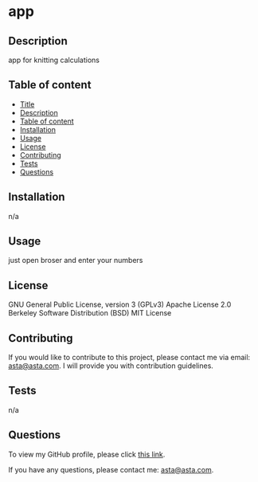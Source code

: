 # app

## Description
app for knitting calculations

## Table of content

- [Title](#title)
- [Description](#description)
- [Table of content](#table-of-content)
- [Installation](#installation)
- [Usage](#usage)
- [License](#license)
- [Contributing](#contributing)
- [Tests](#tests)
- [Questions](#questions)
  
## Installation

n/a

## Usage

just open broser and enter your numbers

## License  

GNU General Public License, version 3 (GPLv3)
Apache License 2.0
Berkeley Software Distribution (BSD)
MIT License


## Contributing

If you would like to contribute to this project, please contact me via email: asta@asta.com.
I will provide you with contribution guidelines.

## Tests

n/a

## Questions
To view my GitHub profile, please click [this link](astaRem).

If you have any questions, please contact me: asta@asta.com.


